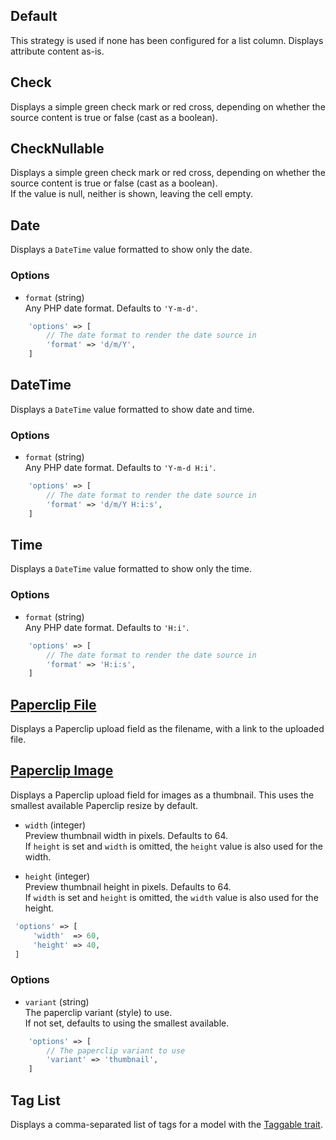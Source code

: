 ## Default

This strategy is used if none has been configured for a list column.
Displays attribute content as-is.


## Check

Displays a simple green check mark or red cross, depending on whether the source content is true or false (cast as a boolean). 


## CheckNullable

Displays a simple green check mark or red cross, depending on whether the source content is true or false (cast as a boolean).  
If the value is null, neither is shown, leaving the cell empty.


## Date

Displays a `DateTime` value formatted to show only the date.

### Options

- `format` (string)  
    Any PHP date format. Defaults to `'Y-m-d'`.
    
```php
    'options' => [
        // The date format to render the date source in
        'format' => 'd/m/Y',
    ]
```


## DateTime

Displays a `DateTime` value formatted to show date and time.

### Options

- `format` (string)  
    Any PHP date format. Defaults to `'Y-m-d H:i'`.
    
```php
    'options' => [
        // The date format to render the date source in
        'format' => 'd/m/Y H:i:s',
    ]
```

## Time

Displays a `DateTime` value formatted to show only the time.

### Options

- `format` (string)  
    Any PHP date format. Defaults to `'H:i'`.
    
```php
    'options' => [
        // The date format to render the date source in
        'format' => 'H:i:s',
    ]
```


## [Paperclip File](https://github.com/czim/laravel-paperclip)

Displays a Paperclip upload field as the filename, with a link to the uploaded file.


## [Paperclip Image](https://github.com/czim/laravel-paperclip)

Displays a Paperclip upload field for images as a thumbnail.
This uses the smallest available Paperclip resize by default.
 
- `width` (integer)  
    Preview thumbnail width in pixels. Defaults to 64.  
    If `height` is set and `width` is omitted, the `height` value is also used for the width.
    
- `height` (integer)  
    Preview thumbnail height in pixels. Defaults to 64.  
    If `width` is set and `height` is omitted, the `width` value is also used for the height.
 
```php
 'options' => [
     'width'  => 60,
     'height' => 40,
 ]
```


### Options

- `variant` (string)  
    The paperclip variant (style) to use.  
    If not set, defaults to using the smallest available. 
    
```php
    'options' => [
        // The paperclip variant to use
        'variant' => 'thumbnail',
    ]
```

## Tag List

Displays a comma-separated list of tags for a model with the [Taggable trait](https://github.com/rtconner/laravel-tagging). 
